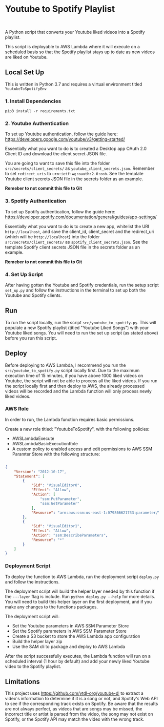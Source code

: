 # Youtube to Spotify Playlist

<br>

A Python script that converts your Youtube liked videos into a Spotify playlist.

This script is deployable to AWS Lambda where it will execute on a scheduled basis so that the Spotify playlist stays up to date as new videos are liked on Youtube.

## Local Set Up

This is written in Python 3.7 and requires a virtual environment titled `YoutubeToSpotifyEnv`

### 1. Install Dependencies

`pip3 install -r requirements.txt`

### 2. Youtube Authentication

To set up Youtube authentication, follow the guide here: https://developers.google.com/youtube/v3/getting-started/

Essentially what you want to do is to created a Desktop app OAuth 2.0 Client ID and download the client secret JSON file.

You are going to want to save this file into the folder `src/secrets/client_secrets/` as `youtube_client_secrets.json`. Remember to set `redirect_uris` to `urn:ietf:wg:oauth:2.0:oob`. See the template Youtube client secrets JSON file in the secrets folder as an example.

**Remeber to not commit this file to Git**

### 3. Spotify Authentication

To set up Spotify authentication, follow the guide here:
https://developer.spotify.com/documentation/general/guides/app-settings/

Essentially what you want to do is to create a new app, whitelist the URI `http://localhost`, and save the client_id, client_secret and the redirect_uri (which will be `http://localhost`) into the folder `src/secrets/client_secrets/` as `spotify_client_secrets.json`. See the template Spotify client secrets JSON file in the secrets folder as an example.

**Remeber to not commit this file to Git**

### 4. Set Up Script

After having gotten the Youtube and Spotify credentials, run the setup script `set_up.py` and follow the instructions in the terminal to set up both the Youtube and Spotify clients.

## Run

To run the script locally, run the script `src/youtube_to_spotify.py`. This will populate a new Spotify playlist (titled "Youtube Liked Songs") with your Youtube liked songs. You will need to run the set up script (as stated above) before you run this script.

## Deploy

Before deploying to AWS Lambda, I recommend you run the `src/youtube_to_spotify.py` script locally first. Due to the maximum execution time of 15 minutes, if you have above 1000 liked videos on Youtube, the script will not be able to process all the liked videos. If you run the script locally first and then deploy to AWS, the already processed videos will be recorded and the Lambda function will only process newly liked videos.

### AWS Role

In order to run, the Lambda function requires basic permissions.

Create a new role titled: "YoutubeToSpotify", with the following policies:
- AWSLambdaExecute
- AWSLambdaBasicExecutionRole
- A custom policy to enabled access and edit permissions to AWS SSM Paramter Store with the following structure:

```json

{
    "Version": "2012-10-17",
    "Statement": [
        {
            "Sid": "VisualEditor0",
            "Effect": "Allow",
            "Action": [
                "ssm:PutParameter",
                "ssm:GetParameter"
            ],
            "Resource": "arn:aws:ssm:us-east-1:079866621733:parameter/YoutubeToSpotify/*"
        },
        {
            "Sid": "VisualEditor1",
            "Effect": "Allow",
            "Action": "ssm:DescribeParameters",
            "Resource": "*"
        }
    ]
}

```

### Deployment Script

To deploy the function to AWS Lambda, run the deployment script `deploy.py` and follow the instructions.

The deployment script will build the helper layer needed by this function if the `---layer` flag is include. Run `python deploy.py --help` for more details. You will need to build this helper layer on the first deployment, and if you make any changes to the functions packages.

The deployment script will:
- Set the Youtube parameters in AWS SSM Parameter Store
- Set the Spotify parameters in AWS SSM Parameter Store
- Create a S3 bucket to store the AWS Lambda app configuration
- Build the helper layer zip
- Use the SAM cli to package and deploy to AWS Lambda

After the script successfully executes, the Lambda function will run on a scheduled interval (1 hour by default) and add your newly liked Youtube video to the Spotify playlist.

## Limitations

This project uses https://github.com/ytdl-org/youtube-dl to extract a video's information to determine if it is a song or not, and Spotify's Web API to see if the corresponding track exists on Spotify. Be aware that the results are not always perfect, as videos that are songs may be missed, the incorrect title or artist is parsed from the video, the song may not exist on Spotify, or the Spotify API may match the video with the wrong track.